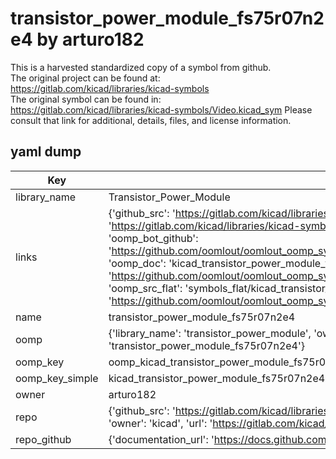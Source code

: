 # transistor_power_module_fs75r07n2e4 by arturo182  
This is a harvested standardized copy of a symbol from github.  
The original project can be found at:  
https://gitlab.com/kicad/libraries/kicad-symbols  
The original symbol can be found in:
https://gitlab.com/kicad/libraries/kicad-symbols/Video.kicad_sym
Please consult that link for additional, details, files, and license information.  
## yaml dump  
| Key | Value |  
| --- | --- |  
| library_name | Transistor_Power_Module |  
| links | {'github_src': 'https://gitlab.com/kicad/libraries/kicad-symbols/Video.kicad_sym', 'github_src_repo': 'https://gitlab.com/kicad/libraries/kicad-symbols', 'oomp_bot': 'kicad_transistor_power_module_fs75r07n2e4/working', 'oomp_bot_github': 'https://github.com/oomlout/oomlout_oomp_symbol_bot/tree/main/kicad_transistor_power_module_fs75r07n2e4/working', 'oomp_doc': 'kicad_transistor_power_module_fs75r07n2e4/working', 'oomp_doc_github': 'https://github.com/oomlout/oomlout_oomp_symbol_doc/tree/main/kicad_transistor_power_module_fs75r07n2e4/working', 'oomp_src_flat': 'symbols_flat/kicad_transistor_power_module_fs75r07n2e4/working', 'oomp_src_flat_github': 'https://github.com/oomlout/oomlout_oomp_symbol_src/tree/main/kicad_transistor_power_module_fs75r07n2e4/working'} |  
| name | transistor_power_module_fs75r07n2e4 |  
| oomp | {'library_name': 'transistor_power_module', 'owner_name': 'kicad', 'symbol_name': 'transistor_power_module_fs75r07n2e4'} |  
| oomp_key | oomp_kicad_transistor_power_module_fs75r07n2e4 |  
| oomp_key_simple | kicad_transistor_power_module_fs75r07n2e4 |  
| owner | arturo182 |  
| repo | {'github_src': 'https://gitlab.com/kicad/libraries/kicad-symbols/Video.kicad_sym', 'name': 'libraries/kicad-symbols', 'owner': 'kicad', 'url': 'https://gitlab.com/kicad/libraries/kicad-symbols'} |  
| repo_github | {'documentation_url': 'https://docs.github.com/rest/repos/repos#get-a-repository', 'message': 'Not Found'} |  

